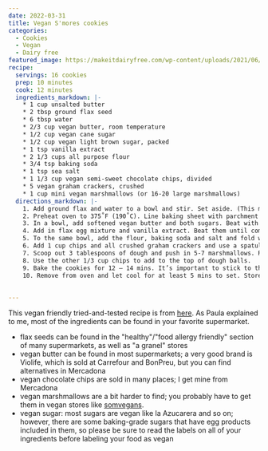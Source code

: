 ```yaml
---
date: 2022-03-31
title: Vegan S'mores cookies
categories:
  - Cookies
  - Vegan
  - Dairy free
featured_image: https://makeitdairyfree.com/wp-content/uploads/2021/06/vegan-smores-cookies-1.jpg
recipe:
  servings: 16 cookies
  prep: 10 minutes
  cook: 12 minutes
  ingredients_markdown: |-
    * 1 cup unsalted butter
    * 2 tbsp ground flax seed
    * 6 tbsp water
    * 2/3 cup vegan butter, room temperature
    * 1/2 cup vegan cane sugar
    * 1/2 cup vegan light brown sugar, packed
    * 1 tsp vanilla extract
    * 2 1/3 cups all purpose flour
    * 3/4 tsp baking soda
    * 1 tsp sea salt
    * 1 1/3 cup vegan semi-sweet chocolate chips, divided
    * 5 vegan graham crackers, crushed
    * 1 cup mini vegan marshmallows (or 16-20 large marshmallows)
  directions_markdown: |-
    1. Add ground flax and water to a bowl and stir. Set aside. (This makes flax egg)
    2. Preheat oven to 375˚F (190˚C). Line baking sheet with parchment paper.
    3. In a bowl, add softened vegan butter and both sugars. Beat with a mixer (stand or hand) until light and creamy about 2 -3 mins. 
    4. Add in flax egg mixture and vanilla extract. Beat them until combined (about 15 – 20 seconds). 
    5. To the same bowl, add the flour, baking soda and salt and fold with a spatula until combined.
    6. Add 1 cup chips and all crushed graham crackers and use a spatula to fold in. 
    7. Scoop out 3 tablespoons of dough and push in 5-7 marshmallows. Roll into a ball and place on a baking sheet. Repeat with remaining dough placing 2 inches apart.
    8. Use the other 1/3 cup chips to add to the top of dough balls. 
    9. Bake the cookies for 12 – 14 mins. It’s important to stick to this time frame so you don’t over bake the cookies.  If it seems they need more time, then don’t take them out!
    10. Remove from oven and let cool for at least 5 mins to set. Store any leftovers in an air tight container.
    
    
---
```

This vegan friendly tried-and-tested recipe is from [here](https://makeitdairyfree.com/vegan-smores-cookies/#recipe). As Paula explained to me, most of the ingredients can be found in your favorite supermarket.

- flax seeds can be found in the "healthy"/"food allergy friendly" section of many supermarkets, as well as "a granel" stores
- vegan butter can be found in most supermarkets; a very good brand is Violife, which is sold at Carrefour and BonPreu, but you can find alternatives in Mercadona
- vegan chocolate chips are sold in many places; I get mine from Mercadona
- vegan marshmallows are a bit harder to find; you probably have to get them in vegan stores like [somvegans](https://somvegans.com/).
- vegan sugar: most sugars are vegan like la Azucarera and so on; however, there are some baking-grade sugars that have egg products included in them, so please be sure to read the labels on all of your ingredients before labeling your food as vegan
